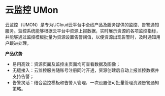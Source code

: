 # 云监控 UMon

云监控（UMON）是专为UCloud云平台中全线产品及服务提供的监控、告警通知服务。监控系统能够根据云平台中资源上报数据，实时展示资源的各项监控指标，并能够通过监控模板批量为资源设置告警阈值，以便资源出现告警时，及时通知用户跟进处理。




**产品优势**

  - 易用高效：资源页面及监控主页面均可查看数据及图像；
  - 无缝接入：云监控服务随账号注册同时开通，资源创建后自动上报监控数据并支持告警；
  - 告警灵活：结合监控模板和告警人管理，一次设置便可批量管理资源告警通知策略。


